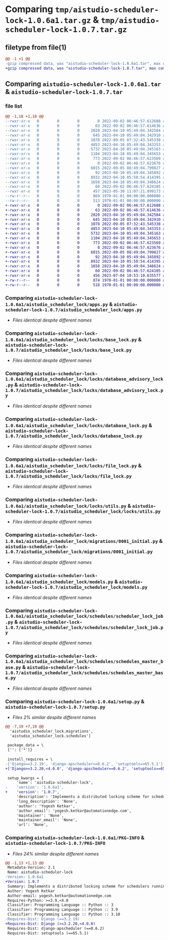 # Comparing `tmp/aistudio-scheduler-lock-1.0.6a1.tar.gz` & `tmp/aistudio-scheduler-lock-1.0.7.tar.gz`

## filetype from file(1)

```diff
@@ -1 +1 @@
-gzip compressed data, was "aistudio-scheduler-lock-1.0.6a1.tar", max compression
+gzip compressed data, was "aistudio-scheduler-lock-1.0.7.tar", max compression
```

## Comparing `aistudio-scheduler-lock-1.0.6a1.tar` & `aistudio-scheduler-lock-1.0.7.tar`

### file list

```diff
@@ -1,18 +1,18 @@
--rwxr-xr-x   0        0        0        0 2022-09-02 06:46:57.612688 aistudio-scheduler-lock-1.0.6a1/aistudio_scheduler_lock/__init__.py
--rwxr-xr-x   0        0        0       63 2022-09-02 06:46:57.614636 aistudio-scheduler-lock-1.0.6a1/aistudio_scheduler_lock/admin.py
--rwxr-xr-x   0        0        0     2020 2023-04-10 05:49:04.342584 aistudio-scheduler-lock-1.0.6a1/aistudio_scheduler_lock/apps.py
--rwxr-xr-x   0        0        0      645 2023-04-10 05:49:04.342910 aistudio-scheduler-lock-1.0.6a1/aistudio_scheduler_lock/locks/base_lock.py
--rwxr-xr-x   0        0        0     1078 2022-09-05 07:32:43.545338 aistudio-scheduler-lock-1.0.6a1/aistudio_scheduler_lock/locks/database_advisory_lock.py
--rwxr-xr-x   0        0        0     4853 2023-04-10 05:49:04.343353 aistudio-scheduler-lock-1.0.6a1/aistudio_scheduler_lock/locks/database_lock.py
--rwxr-xr-x   0        0        0     5732 2023-04-10 05:49:04.345163 aistudio-scheduler-lock-1.0.6a1/aistudio_scheduler_lock/locks/file_lock.py
--rwxr-xr-x   0        0        0     1104 2023-04-10 05:49:04.345653 aistudio-scheduler-lock-1.0.6a1/aistudio_scheduler_lock/locks/utils.py
--rwxr-xr-x   0        0        0      773 2022-09-02 06:46:57.623569 aistudio-scheduler-lock-1.0.6a1/aistudio_scheduler_lock/migrations/0001_initial.py
--rwxr-xr-x   0        0        0        0 2022-09-02 06:46:57.623676 aistudio-scheduler-lock-1.0.6a1/aistudio_scheduler_lock/migrations/__init__.py
--rwxr-xr-x   0        0        0     6015 2022-09-05 08:49:04.799827 aistudio-scheduler-lock-1.0.6a1/aistudio_scheduler_lock/models.py
--rwxr-xr-x   0        0        0       92 2023-04-10 05:49:04.345892 aistudio-scheduler-lock-1.0.6a1/aistudio_scheduler_lock/schedules/enums.py
--rwxr-xr-x   0        0        0     8932 2023-04-10 05:50:54.414395 aistudio-scheduler-lock-1.0.6a1/aistudio_scheduler_lock/schedules/scheduler_lock_job.py
--rwxr-xr-x   0        0        0     1658 2023-04-10 05:49:04.346624 aistudio-scheduler-lock-1.0.6a1/aistudio_scheduler_lock/schedules/schedules_master_base.py
--rwxr-xr-x   0        0        0       60 2022-09-02 06:46:57.624105 aistudio-scheduler-lock-1.0.6a1/aistudio_scheduler_lock/tests.py
--rwxr-xr-x   0        0        0      457 2023-05-30 11:07:21.899173 aistudio-scheduler-lock-1.0.6a1/pyproject.toml
--rw-r--r--   0        0        0      869 1970-01-01 00:00:00.000000 aistudio-scheduler-lock-1.0.6a1/setup.py
--rw-r--r--   0        0        0      513 1970-01-01 00:00:00.000000 aistudio-scheduler-lock-1.0.6a1/PKG-INFO
+-rwxr-xr-x   0        0        0        0 2022-09-02 06:46:57.612688 aistudio-scheduler-lock-1.0.7/aistudio_scheduler_lock/__init__.py
+-rwxr-xr-x   0        0        0       63 2022-09-02 06:46:57.614636 aistudio-scheduler-lock-1.0.7/aistudio_scheduler_lock/admin.py
+-rwxr-xr-x   0        0        0     2020 2023-04-10 05:49:04.342584 aistudio-scheduler-lock-1.0.7/aistudio_scheduler_lock/apps.py
+-rwxr-xr-x   0        0        0      645 2023-04-10 05:49:04.342910 aistudio-scheduler-lock-1.0.7/aistudio_scheduler_lock/locks/base_lock.py
+-rwxr-xr-x   0        0        0     1078 2022-09-05 07:32:43.545338 aistudio-scheduler-lock-1.0.7/aistudio_scheduler_lock/locks/database_advisory_lock.py
+-rwxr-xr-x   0        0        0     4853 2023-04-10 05:49:04.343353 aistudio-scheduler-lock-1.0.7/aistudio_scheduler_lock/locks/database_lock.py
+-rwxr-xr-x   0        0        0     5732 2023-04-10 05:49:04.345163 aistudio-scheduler-lock-1.0.7/aistudio_scheduler_lock/locks/file_lock.py
+-rwxr-xr-x   0        0        0     1104 2023-04-10 05:49:04.345653 aistudio-scheduler-lock-1.0.7/aistudio_scheduler_lock/locks/utils.py
+-rwxr-xr-x   0        0        0      773 2022-09-02 06:46:57.623569 aistudio-scheduler-lock-1.0.7/aistudio_scheduler_lock/migrations/0001_initial.py
+-rwxr-xr-x   0        0        0        0 2022-09-02 06:46:57.623676 aistudio-scheduler-lock-1.0.7/aistudio_scheduler_lock/migrations/__init__.py
+-rwxr-xr-x   0        0        0     6015 2022-09-05 08:49:04.799827 aistudio-scheduler-lock-1.0.7/aistudio_scheduler_lock/models.py
+-rwxr-xr-x   0        0        0       92 2023-04-10 05:49:04.345892 aistudio-scheduler-lock-1.0.7/aistudio_scheduler_lock/schedules/enums.py
+-rwxr-xr-x   0        0        0     8932 2023-04-10 05:50:54.414395 aistudio-scheduler-lock-1.0.7/aistudio_scheduler_lock/schedules/scheduler_lock_job.py
+-rwxr-xr-x   0        0        0     1658 2023-04-10 05:49:04.346624 aistudio-scheduler-lock-1.0.7/aistudio_scheduler_lock/schedules/schedules_master_base.py
+-rwxr-xr-x   0        0        0       60 2022-09-02 06:46:57.624105 aistudio-scheduler-lock-1.0.7/aistudio_scheduler_lock/tests.py
+-rwxr-xr-x   0        0        0      456 2023-07-04 10:53:10.635577 aistudio-scheduler-lock-1.0.7/pyproject.toml
+-rw-r--r--   0        0        0      874 1970-01-01 00:00:00.000000 aistudio-scheduler-lock-1.0.7/setup.py
+-rw-r--r--   0        0        0      518 1970-01-01 00:00:00.000000 aistudio-scheduler-lock-1.0.7/PKG-INFO
```

### Comparing `aistudio-scheduler-lock-1.0.6a1/aistudio_scheduler_lock/apps.py` & `aistudio-scheduler-lock-1.0.7/aistudio_scheduler_lock/apps.py`

 * *Files identical despite different names*

### Comparing `aistudio-scheduler-lock-1.0.6a1/aistudio_scheduler_lock/locks/base_lock.py` & `aistudio-scheduler-lock-1.0.7/aistudio_scheduler_lock/locks/base_lock.py`

 * *Files identical despite different names*

### Comparing `aistudio-scheduler-lock-1.0.6a1/aistudio_scheduler_lock/locks/database_advisory_lock.py` & `aistudio-scheduler-lock-1.0.7/aistudio_scheduler_lock/locks/database_advisory_lock.py`

 * *Files identical despite different names*

### Comparing `aistudio-scheduler-lock-1.0.6a1/aistudio_scheduler_lock/locks/database_lock.py` & `aistudio-scheduler-lock-1.0.7/aistudio_scheduler_lock/locks/database_lock.py`

 * *Files identical despite different names*

### Comparing `aistudio-scheduler-lock-1.0.6a1/aistudio_scheduler_lock/locks/file_lock.py` & `aistudio-scheduler-lock-1.0.7/aistudio_scheduler_lock/locks/file_lock.py`

 * *Files identical despite different names*

### Comparing `aistudio-scheduler-lock-1.0.6a1/aistudio_scheduler_lock/locks/utils.py` & `aistudio-scheduler-lock-1.0.7/aistudio_scheduler_lock/locks/utils.py`

 * *Files identical despite different names*

### Comparing `aistudio-scheduler-lock-1.0.6a1/aistudio_scheduler_lock/migrations/0001_initial.py` & `aistudio-scheduler-lock-1.0.7/aistudio_scheduler_lock/migrations/0001_initial.py`

 * *Files identical despite different names*

### Comparing `aistudio-scheduler-lock-1.0.6a1/aistudio_scheduler_lock/models.py` & `aistudio-scheduler-lock-1.0.7/aistudio_scheduler_lock/models.py`

 * *Files identical despite different names*

### Comparing `aistudio-scheduler-lock-1.0.6a1/aistudio_scheduler_lock/schedules/scheduler_lock_job.py` & `aistudio-scheduler-lock-1.0.7/aistudio_scheduler_lock/schedules/scheduler_lock_job.py`

 * *Files identical despite different names*

### Comparing `aistudio-scheduler-lock-1.0.6a1/aistudio_scheduler_lock/schedules/schedules_master_base.py` & `aistudio-scheduler-lock-1.0.7/aistudio_scheduler_lock/schedules/schedules_master_base.py`

 * *Files identical despite different names*

### Comparing `aistudio-scheduler-lock-1.0.6a1/setup.py` & `aistudio-scheduler-lock-1.0.7/setup.py`

 * *Files 2% similar despite different names*

```diff
@@ -7,19 +7,19 @@
  'aistudio_scheduler_lock.migrations',
  'aistudio_scheduler_lock.schedules']
 
 package_data = \
 {'': ['*']}
 
 install_requires = \
-['Django==3.2.19', 'django-apscheduler==0.6.2', 'setuptools==65.5.1']
+['Django>=3.2.20,<4.0.0', 'django-apscheduler==0.6.2', 'setuptools==65.5.1']
 
 setup_kwargs = {
     'name': 'aistudio-scheduler-lock',
-    'version': '1.0.6a1',
+    'version': '1.0.7',
     'description': 'Implements a distributed locking scheme for schedulers running on HA mode.',
     'long_description': 'None',
     'author': 'Yogesh Ketkar',
     'author_email': 'yogesh.ketkar@automationedge.com',
     'maintainer': 'None',
     'maintainer_email': 'None',
     'url': 'None',
```

### Comparing `aistudio-scheduler-lock-1.0.6a1/PKG-INFO` & `aistudio-scheduler-lock-1.0.7/PKG-INFO`

 * *Files 24% similar despite different names*

```diff
@@ -1,13 +1,13 @@
 Metadata-Version: 2.1
 Name: aistudio-scheduler-lock
-Version: 1.0.6a1
+Version: 1.0.7
 Summary: Implements a distributed locking scheme for schedulers running on HA mode.
 Author: Yogesh Ketkar
 Author-email: yogesh.ketkar@automationedge.com
 Requires-Python: >=3.9,<4.0
 Classifier: Programming Language :: Python :: 3
 Classifier: Programming Language :: Python :: 3.9
 Classifier: Programming Language :: Python :: 3.10
-Requires-Dist: Django (==3.2.19)
+Requires-Dist: Django (>=3.2.20,<4.0.0)
 Requires-Dist: django-apscheduler (==0.6.2)
 Requires-Dist: setuptools (==65.5.1)
```

